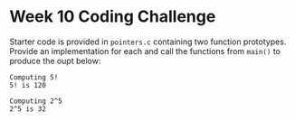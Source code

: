 # Week 10 Coding Challenge

Starter code is provided in `pointers.c` containing two function prototypes. Provide an implementation for each and call the functions from `main()` to produce the oupt below:

~~~~~
Computing 5!
5! is 120

Computing 2^5
2^5 is 32
~~~~~
